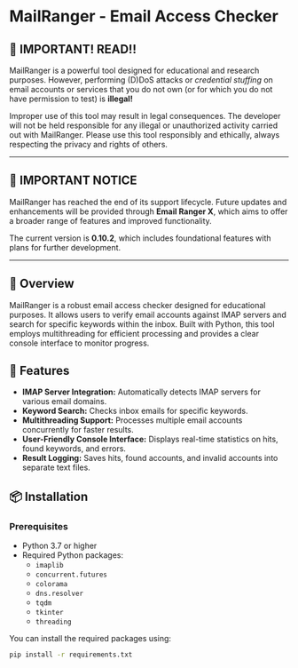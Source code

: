 # MailRanger - Email Access Checker

## 🔴 IMPORTANT! READ!!

MailRanger is a powerful tool designed for educational and research purposes. However, performing (D)DoS attacks or *credential stuffing* on email accounts or services that you do not own (or for which you do not have permission to test) is **illegal!**

Improper use of this tool may result in legal consequences. The developer will not be held responsible for any illegal or unauthorized activity carried out with MailRanger. Please use this tool responsibly and ethically, always respecting the privacy and rights of others.

---

## 🔴 IMPORTANT NOTICE

MailRanger has reached the end of its support lifecycle. Future updates and enhancements will be provided through **Email Ranger X**, which aims to offer a broader range of features and improved functionality.

The current version is **0.10.2**, which includes foundational features with plans for further development.

---

## 📜 Overview

MailRanger is a robust email access checker designed for educational purposes. It allows users to verify email accounts against IMAP servers and search for specific keywords within the inbox. Built with Python, this tool employs multithreading for efficient processing and provides a clear console interface to monitor progress.

## 🔧 Features

- **IMAP Server Integration:** Automatically detects IMAP servers for various email domains.
- **Keyword Search:** Checks inbox emails for specific keywords.
- **Multithreading Support:** Processes multiple email accounts concurrently for faster results.
- **User-Friendly Console Interface:** Displays real-time statistics on hits, found keywords, and errors.
- **Result Logging:** Saves hits, found accounts, and invalid accounts into separate text files.

## 📦 Installation

### Prerequisites

- Python 3.7 or higher
- Required Python packages:
  - `imaplib`
  - `concurrent.futures`
  - `colorama`
  - `dns.resolver`
  - `tqdm`
  - `tkinter`
  - `threading`

You can install the required packages using:

```bash
pip install -r requirements.txt
